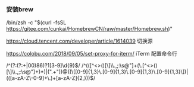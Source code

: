 <!--
 * @Desc: 
 * @FilePath: /firewood/docs/Hombrew/README.md
 * @Author: liujianwei1
 * @Date: 2021-03-16 18:42:09
 * @LastEditors: liujianwei1
 * @Reference Desc: 
-->
### 安装brew
/bin/zsh -c "$(curl -fsSL https://gitee.com/cunkai/HomebrewCN/raw/master/Homebrew.sh)"

https://cloud.tencent.com/developer/article/1614039  切换源

https://colobu.com/2018/09/05/set-proxy-for-iterm/ iTerm 配置命令行

/^(?:(?:\+|00)86)?1[3-9]\d{9}$/
/^(([^<>()[\]\\.,;:\s@"]+(\.[^<>()[\]\\.,;:\s@"]+)*)|(".+"))@((\[[0-9]{1,3}\.[0-9]{1,3}\.[0-9]{1,3}\.[0-9]{1,3}\])|(([a-zA-Z\-0-9]+\.)+[a-zA-Z]{2,}))$/